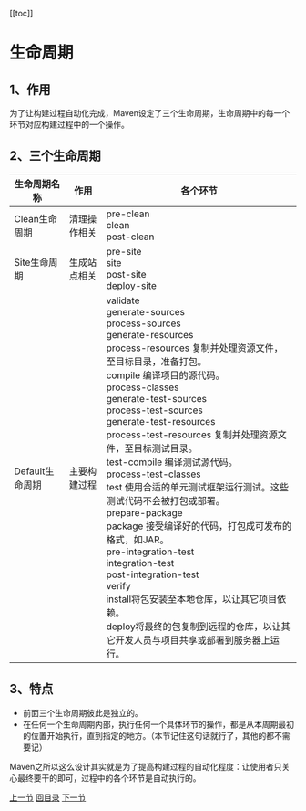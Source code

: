 [[toc]]

# 生命周期

## 1、作用

为了让构建过程自动化完成，Maven设定了三个生命周期，生命周期中的每一个环节对应构建过程中的一个操作。

## 2、三个生命周期

| 生命周期名称    | 作用         | 各个环节                                                     |
| --------------- | ------------ | ------------------------------------------------------------ |
| Clean生命周期   | 清理操作相关 | pre-clean<br />clean<br />post-clean                         |
| Site生命周期    | 生成站点相关 | pre-site<br />site<br />post-site<br />deploy-site           |
| Default生命周期 | 主要构建过程 | validate<br/>generate-sources<br/>process-sources<br/>generate-resources<br/>process-resources 复制并处理资源文件，至目标目录，准备打包。<br/>compile 编译项目的源代码。<br/>process-classes<br/>generate-test-sources<br/>process-test-sources<br/>generate-test-resources<br/>process-test-resources 复制并处理资源文件，至目标测试目录。<br/>test-compile 编译测试源代码。<br/>process-test-classes<br/>test 使用合适的单元测试框架运行测试。这些测试代码不会被打包或部署。<br/>prepare-package<br/>package 接受编译好的代码，打包成可发布的格式，如JAR。<br/>pre-integration-test<br/>integration-test<br/>post-integration-test<br/>verify<br/>install将包安装至本地仓库，以让其它项目依赖。<br/>deploy将最终的包复制到远程的仓库，以让其它开发人员与项目共享或部署到服务器上运行。 |

## 3、特点

- 前面三个生命周期彼此是独立的。
- 在任何一个生命周期内部，执行任何一个具体环节的操作，都是从本周期最初的位置开始执行，直到指定的地方。（本节记住这句话就行了，其他的都不需要记）

Maven之所以这么设计其实就是为了提高构建过程的自动化程度：让使用者只关心最终要干的即可，过程中的各个环节是自动执行的。



[上一节](concept-life-cycle.html) [回目录](index.html) [下一节](concept-plugin-goal.html)